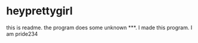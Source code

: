 # heyprettygirl
this is readme.
the program does some unknown ***.
I made this program. I am pride234
